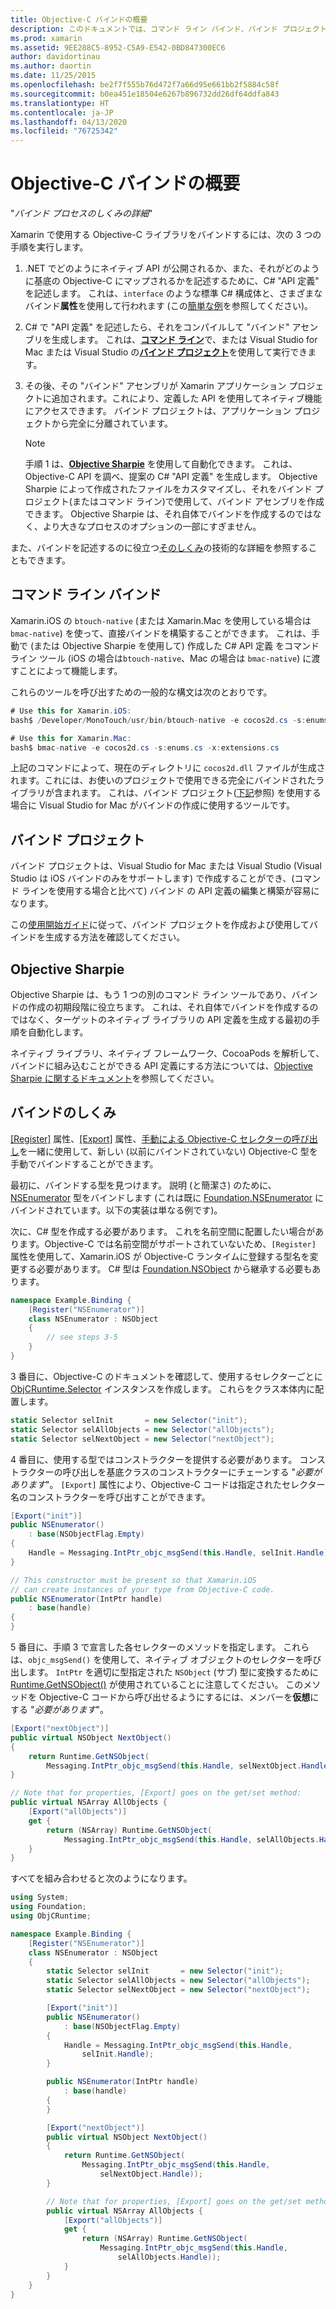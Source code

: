 ```yaml
---
title: Objective-C バインドの概要
description: このドキュメントでは、コマンド ライン バインド、バインド プロジェクト、Objective Sharpie など、Objective-C コードの C# バインドを作成するさまざまな方法の概要について説明します。 また、バインドのしくみについても説明します。
ms.prod: xamarin
ms.assetid: 9EE288C5-8952-C5A9-E542-0BD847300EC6
author: davidortinau
ms.author: daortin
ms.date: 11/25/2015
ms.openlocfilehash: be2f7f555b76d472f7a66d95e661bb2f5884c58f
ms.sourcegitcommit: b0ea451e18504e6267b896732dd26df64ddfa843
ms.translationtype: HT
ms.contentlocale: ja-JP
ms.lasthandoff: 04/13/2020
ms.locfileid: "76725342"
---
```

# <a name="overview-of-objective-c-bindings"></a>Objective-C バインドの概要

"_バインド プロセスのしくみの詳細_"

Xamarin で使用する Objective-C ライブラリをバインドするには、次の 3 つの手順を実行します。

1. .NET でどのようにネイティブ API が公開されるか、また、それがどのように基底の Objective-C にマップされるかを記述するために、C# "API 定義" を記述します。 これは、`interface` のような標準 C# 構成体と、さまざまなバインド**属性**を使用して行われます (この[簡単な例](~/cross-platform/macios/binding/objective-c-libraries.md#Binding_an_API)を参照してください)。

2. C# で "API 定義" を記述したら、それをコンパイルして "バインド" アセンブリを生成します。 これは、[**コマンド ライン**](#commandline)で、または Visual Studio for Mac または Visual Studio の[**バインド プロジェクト**](#bindingproject)を使用して実行できます。

3. その後、その "バインド" アセンブリが Xamarin アプリケーション プロジェクトに追加されます。これにより、定義した API を使用してネイティブ機能にアクセスできます。
   バインド プロジェクトは、アプリケーション プロジェクトから完全に分離されています。

   > [!NOTE]
   > 手順 1 は、[**Objective Sharpie**](#objectivesharpie) を使用して自動化できます。 これは、Objective-C API を調べ、提案の C# "API 定義" を生成します。 Objective Sharpie によって作成されたファイルをカスタマイズし、それをバインド プロジェクト(またはコマンド ライン)で使用して、バインド アセンブリを作成できます。 Objective Sharpie は、それ自体でバインドを作成するのではなく、より大きなプロセスのオプションの一部にすぎません。

また、バインドを記述するのに役立つ[そのしくみ](#howitworks)の技術的な詳細を参照することもできます。

<a name="Command_Line_Bindings" /><a name="commandline" />

## <a name="command-line-bindings"></a>コマンド ライン バインド

Xamarin.iOS の `btouch-native` (または Xamarin.Mac を使用している場合は `bmac-native`) を使って、直接バインドを構築することができます。 これは、手動で (または Objective Sharpie を使用して) 作成した C# API 定義 をコマンド ライン ツール (iOS の場合は`btouch-native`、Mac の場合は `bmac-native`) に渡すことによって機能します。

これらのツールを呼び出すための一般的な構文は次のとおりです。

```csharp
# Use this for Xamarin.iOS:
bash$ /Developer/MonoTouch/usr/bin/btouch-native -e cocos2d.cs -s:enums.cs -x:extensions.cs
```

```csharp
# Use this for Xamarin.Mac:
bash$ bmac-native -e cocos2d.cs -s:enums.cs -x:extensions.cs
```

上記のコマンドによって、現在のディレクトリに `cocos2d.dll` ファイルが生成されます。これには、お使いのプロジェクトで使用できる完全にバインドされたライブラリが含まれます。 これは、バインド プロジェクト([下記](#bindingproject)参照) を使用する場合に Visual Studio for Mac がバインドの作成に使用するツールです。

<a name="bindingproject" />

## <a name="binding-project"></a>バインド プロジェクト

バインド プロジェクトは、Visual Studio for Mac または Visual Studio (Visual Studio は iOS バインドのみをサポートします) で作成することができ、(コマンド ラインを使用する場合と比べて) バインド の API 定義の編集と構築が容易になります。

この[使用開始ガイド](~/cross-platform/macios/binding/objective-c-libraries.md#Getting_Started)に従って、バインド プロジェクトを作成および使用してバインドを生成する方法を確認してください。

<a name="objectivesharpie" />

## <a name="objective-sharpie"></a>Objective Sharpie

Objective Sharpie は、もう 1 つの別のコマンド ライン ツールであり、バインドの作成の初期段階に役立ちます。 これは、それ自体でバインドを作成するのではなく、ターゲットのネイティブ ライブラリの API 定義を生成する最初の手順を自動化します。

ネイティブ ライブラリ、ネイティブ フレームワーク、CocoaPods を解析して、バインドに組み込むことができる API 定義にする方法については、[Objective Sharpie に関するドキュメント](~/cross-platform/macios/binding/objective-sharpie/index.md)を参照してください。

<a name="howitworks" />

## <a name="how-binding-works"></a>バインドのしくみ

[[Register]](xref:Foundation.RegisterAttribute) 属性、[[Export]](xref:Foundation.ExportAttribute) 属性、[手動による Objective-C セレクターの呼び出し](~/ios/internals/objective-c-selectors.md)を一緒に使用して、新しい (以前にバインドされていない) Objective-C 型を手動でバインドすることができます。

最初に、バインドする型を見つけます。 説明 (と簡潔さ) のために、[NSEnumerator](https://developer.apple.com/documentation/foundation/nsenumerator) 型をバインドします (これは既に [Foundation.NSEnumerator](xref:Foundation.NSEnumerator) にバインドされています。以下の実装は単なる例です)。

次に、C# 型を作成する必要があります。 これを名前空間に配置したい場合があります。Objective-C では名前空間がサポートされていないため、`[Register]` 属性を使用して、Xamarin.iOS が Objective-C ランタイムに登録する型名を変更する必要があります。 C# 型は [Foundation.NSObject](xref:Foundation.NSObject) から継承する必要もあります。

```csharp
namespace Example.Binding {
    [Register("NSEnumerator")]
    class NSEnumerator : NSObject
    {
        // see steps 3-5
    }
}
```

3 番目に、Objective-C のドキュメントを確認して、使用するセレクターごとに [ObjCRuntime.Selector](xref:ObjCRuntime.Selector) インスタンスを作成します。 これらをクラス本体内に配置します。

```csharp
static Selector selInit       = new Selector("init");
static Selector selAllObjects = new Selector("allObjects");
static Selector selNextObject = new Selector("nextObject");
```

4 番目に、使用する型ではコンストラクターを提供する必要があります。 コンストラクターの呼び出しを基底クラスのコンストラクターにチェーンする "*必要があります*"。 `[Export]` 属性により、Objective-C コードは指定されたセレクター名のコンストラクターを呼び出すことができます。

```csharp
[Export("init")]
public NSEnumerator()
    : base(NSObjectFlag.Empty)
{
    Handle = Messaging.IntPtr_objc_msgSend(this.Handle, selInit.Handle);
}
```

```csharp
// This constructor must be present so that Xamarin.iOS
// can create instances of your type from Objective-C code.
public NSEnumerator(IntPtr handle)
    : base(handle)
{
}
```

5 番目に、手順 3 で宣言した各セレクターのメソッドを指定します。 これらは、`objc_msgSend()` を使用して、ネイティブ オブジェクトのセレクターを呼び出します。 `IntPtr` を適切に型指定された `NSObject` (サブ) 型に変換するために [Runtime.GetNSObject()](xref:ObjCRuntime.Runtime.GetNSObject*) が使用されていることに注意してください。 このメソッドを Objective-C コードから呼び出せるようにするには、メンバーを**仮想**にする "*必要があります*"。

```csharp
[Export("nextObject")]
public virtual NSObject NextObject()
{
    return Runtime.GetNSObject(
        Messaging.IntPtr_objc_msgSend(this.Handle, selNextObject.Handle));
}
```

```csharp
// Note that for properties, [Export] goes on the get/set method:
public virtual NSArray AllObjects {
    [Export("allObjects")]
    get {
        return (NSArray) Runtime.GetNSObject(
            Messaging.IntPtr_objc_msgSend(this.Handle, selAllObjects.Handle));
    }
}
```

すべてを組み合わせると次のようになります。

```csharp
using System;
using Foundation;
using ObjCRuntime;

namespace Example.Binding {
    [Register("NSEnumerator")]
    class NSEnumerator : NSObject
    {
        static Selector selInit       = new Selector("init");
        static Selector selAllObjects = new Selector("allObjects");
        static Selector selNextObject = new Selector("nextObject");

        [Export("init")]
        public NSEnumerator()
            : base(NSObjectFlag.Empty)
        {
            Handle = Messaging.IntPtr_objc_msgSend(this.Handle,
                selInit.Handle);
        }

        public NSEnumerator(IntPtr handle)
            : base(handle)
        {
        }

        [Export("nextObject")]
        public virtual NSObject NextObject()
        {
            return Runtime.GetNSObject(
                Messaging.IntPtr_objc_msgSend(this.Handle,
                    selNextObject.Handle));
        }

        // Note that for properties, [Export] goes on the get/set method:
        public virtual NSArray AllObjects {
            [Export("allObjects")]
            get {
                return (NSArray) Runtime.GetNSObject(
                    Messaging.IntPtr_objc_msgSend(this.Handle,
                        selAllObjects.Handle));
            }
        }
    }
}
```

